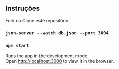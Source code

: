 ## Instruções

Fork ou Clone este repositório

### `json-server --watch db.json --port 3004`

### `npm start`

Runs the app in the development mode.\
Open [http://localhost:3000](http://localhost:3000) to view it in the browser.

